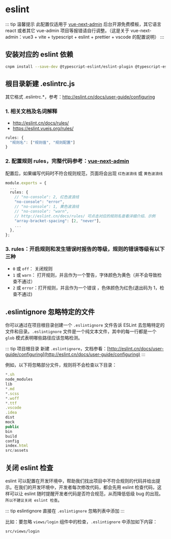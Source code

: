 # eslint

::: tip 温馨提示
此配置仅适用于 [vue-next-admin](https://gitee.com/lyt-top/vue-next-admin) 后台开源免费模板，其它语言 react 或者其它 vue-admin 项目等报错请自行调整。（这是关于 vue-next-admin：vue3 + vite + typescript + eslint + prettier + vscode 的配置说明）
:::

## 安装对应的 eslint 依赖

```bash
cnpm install --save-dev @typescript-eslint/eslint-plugin @typescript-eslint/parser eslint eslint-plugin-vue vue-eslint-parser
```

## 根目录新建 .eslintrc.js

其它格式 .eslintrc.\*，参考：http://eslint.cn/docs/user-guide/configuring

### 1. 相关文档及名词解释

- http://eslint.cn/docs/rules/
- https://eslint.vuejs.org/rules/

```ts
rules: {
  "规则名": ["规则值", "规则配置"]
}
```

### 2. 配置规则 rules，完整代码参考：[vue-next-admin](https://gitee.com/lyt-top/vue-next-admin/blob/master/.eslintrc.js)

配置后，如果编写代码时不符合规则规范，页面将会出现 `红色波浪线` 或 `黄色波浪线`

```ts {5,9}
module.exports = {
  ...
  rules: {
    // "no-console": 2, 红色波浪线
    "no-console": "error",
    // "no-console": 1, 黄色波浪线
    // "no-console": "warn",
    // http://eslint.cn/docs/rules/ 可点击对应的规则名查看详细介绍、示例
    "array-bracket-spacing": [2, "never"],
    ...
  },
};
```

### 3. rules：开启规则和发生错误时报告的等级，规则的错误等级有以下三种

- `0` 或 `off`： 关闭规则
- `1` 或 `warn`： 打开规则，并且作为一个警告，字体颜色为黄色（并不会导致检查不通过）
- `2` 或 `error`：打开规则，并且作为一个错误 ，色体颜色为红色(退出码为 1，检查不通过)

## .eslintignore 忽略特定的文件

你可以通过在项目根目录创建一个 `.eslintignore` 文件告诉 ESLint 去忽略特定的文件和目录。`.eslintignore` 文件是一个纯文本文件，其中的每一行都是一个 `glob` 模式表明哪些路径应该忽略检测。

::: tip 项目根目录
新建 `.eslintignore`，文档参看：[http://eslint.cn/docs/user-guide/configuring](http://eslint.cn/docs/user-guide/configuring)
:::

例如，以下将忽略部分文件，规则将不会检查以下目录：

```ts
*.sh
node_modules
lib
*.md
*.scss
*.woff
*.ttf
.vscode
.idea
dist
mock
public
bin
build
config
index.html
src/assets
```

## 关闭 eslint 检查

eslint 可以配置在开发环境中，帮助我们找出项目中不符合规则的代码并给出提示。在我们的开发环境中，开发者每次修改代码，都会先用 eslint 检查代码，这样可以让 eslint 随时提醒开发者代码是否符合规范，从而降低低级 bug 的出现。`所以不建议关闭 eslint 检查`。

::: tip eslintignore
直接在 `.eslintignore` 忽略列表中添加
:::

比如：要忽略 `views/login` 组件中的检查，`.eslintignore` 中添加如下内容：

```html
src/views/login
```
